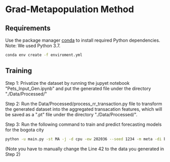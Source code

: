 # Grad-Metapopulation Method

## Requirements

Use the package manager [conda](https://docs.conda.io/en/latest/) to install required Python dependencies. Note: We used Python 3.7.

```bash
conda env create -f enviroment.yml
```

## Training

Step 1: Privatize the dataset by running the jupyet notebook "Pets_Input_Gen.ipynb" and put the generated file under the directory "./Data/Processed/"

Step 2: Run the Data/Processed/process_rr_transaction.py file to transform the generated dataset into the aggregated transacation features, which will be saved as a ".pt" file under the directory "./Data/Processed/".

Step 3: Run the following command to train and predict forecasting models for the bogota city

```bash
python -u main.py -st MA -j -d cpu -ew 202036 --seed 1234 -m meta -di bogota
```

(Note you have to manually change the Line 42 to the data you generated in Step 2)
